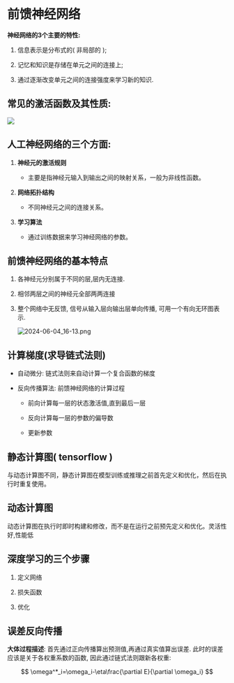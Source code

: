 # 前馈神经网络

**神经网络的3个主要的特性:**

1. 信息表示是分布式的( 非局部的 );

2. 记忆和知识是存储在单元之间的连接上;

3. 通过逐渐改变单元之间的连接强度来学习新的知识.

## 常见的激活函数及其性质:

![](/home/sxz/The%20Final%20Battle%20of%20the%20Semester/Machine_Learning/2024-06-04_16-03.png)

## 人工神经网络的三个方面:

1. **神经元的激活规则**
   
   * 主要是指神经元输入到输出之间的映射关系，一般为非线性函数。

2. **网络拓扑结构**
   
   * 不同神经元之间的连接关系。

3. **学习算法**
   
   * 通过训练数据来学习神经网络的参数。

## 前馈神经网络的基本特点

1. 各神经元分别属于不同的层,层内无连接.

2. 相邻两层之间的神经元全部两两连接

3. 整个网络中无反馈, 信号从输入层向输出层单向传播, 可用一个有向无环图表示.
   
   ![2024-06-04_16-13.png](/home/sxz/The%20Final%20Battle%20of%20the%20Semester/Machine_Learning/2024-06-04_16-13.png)

## 计算梯度(求导链式法则)

* 自动微分: 链式法则来自动计算一个复合函数的梯度

* 反向传播算法: 前馈神经网络的计算过程
  
  * 前向计算每一层的状态激活值,直到最后一层
  
  * 反向计算每一层的参数的偏导数
  
  * 更新参数

## 静态计算图( tensorflow )

与动态计算图不同，静态计算图在模型训练或推理之前首先定义和优化，然后在执行时重复使用。

## 动态计算图

动态计算图在执行时即时构建和修改，而不是在运行之前预先定义和优化。灵活性好,性能低

## 深度学习的三个步骤

1. 定义网络

2. 损失函数

3. 优化

## 误差反向传播

**大体过程描述**: 首先通过正向传播算出预测值,再通过真实值算出误差. 此时的误差应该是关于各权重系数的函数, 因此通过链式法则跟新各权重:

$$
\omega^*_i=\omega_i-\eta\frac{\partial E}{\partial \omega_i}
$$


